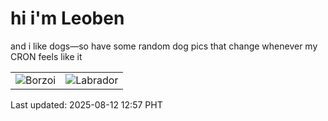 # hi i'm Leoben

and i like dogs—so have some random dog pics that change whenever my CRON feels like it

|  |  |
|--------|----------|
| ![Borzoi](https://random-dog-vercel.vercel.app/api/random-borzoi?v=1754974623) | ![Labrador](https://random-dog-vercel.vercel.app/api/random-labrador?v=1754974623) |

Last updated: 2025-08-12 12:57 PHT
